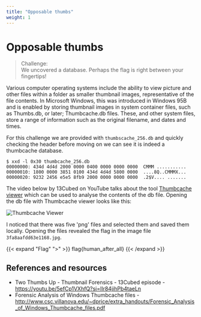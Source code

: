 ```yaml
---
title: "Opposable thumbs"
weight: 1
---
```

# Opposable thumbs

> Challenge:  
> We uncovered a database. Perhaps the flag is right between your fingertips!

Various computer operating systems include the ability to view picture and other files within a folder as smaller thumbnail images, representative of the file contents. In Microsoft Windows, this was introduced in Windows 95B and is enabled by storing thumbnail images in system container files, such as
Thumbs.db, or later; Thumbcache.db files. These, and other system files, store a range of information such as the original filename, and dates and times.

For this challenge we are provided with `thumbscache_256.db` and quickly checking the header before moving on we can see it is indeed a thumbcache database.

```shell
$ xxd -l 0x30 thumbcache_256.db
00000000: 434d 4d4d 2000 0000 0400 0000 0000 0000  CMMM ...........
00000010: 1800 0000 3851 0100 434d 4d4d 5800 0000  ....8Q..CMMMX...
00000020: 9232 2456 e5e5 8fb9 2000 0000 0000 0000  .2$V.... .......
```

The video below by 13Cubed on YouTube talks about the tool [Thumbcache viewer](https://thumbcacheviewer.github.io/) which can be used to analyse the contents of the db file. Opening the db file with Thumbcache viewer looks like this:

![Thumbcache Viewer](../../images/thumbcacheviewer.png)

I noticed that there was five 'png' files and selected them and saved them locally. Opening the files revealed the flag in the image file `3fa8aafdd63e1168.jpg`.

{{< expand "Flag" ">" >}}
flag{human_after_all}
{{< /expand >}}

## References and resources
* Two Thumbs Up - Thumbnail Forensics - 13Cubed episode - https://youtu.be/5efCp1VXhfQ?si=lIr84jihPb4taeLn
* Forensic Analysis of Windows Thumbcache files - http://www.csc.villanova.edu/~dprice/extra_handouts/Forensic_Analysis_of_Windows_Thumbcache_files.pdf